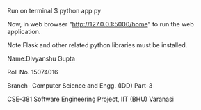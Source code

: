 Run on terminal
$ python app.py


Now, in web browser
"http://127.0.0.1:5000/home" to run the web application.


Note:Flask and other related python libraries must be installed.

Name:Divyanshu Gupta

Roll No. 15074016

Branch- Computer Science and Engg. (IDD) Part-3

CSE-381 Software Engineering Project, IIT (BHU) Varanasi
